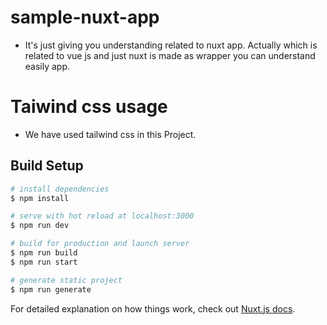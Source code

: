 # sample-nuxt-app
- It's just giving you understanding related to nuxt app. Actually which is related to vue js and just nuxt is made as wrapper you can understand easily app.

# Taiwind css usage
- We have used tailwind css in this Project.

## Build Setup

```bash
# install dependencies
$ npm install

# serve with hot reload at localhost:3000
$ npm run dev

# build for production and launch server
$ npm run build
$ npm run start

# generate static project
$ npm run generate
```

For detailed explanation on how things work, check out [Nuxt.js docs](https://nuxtjs.org).
